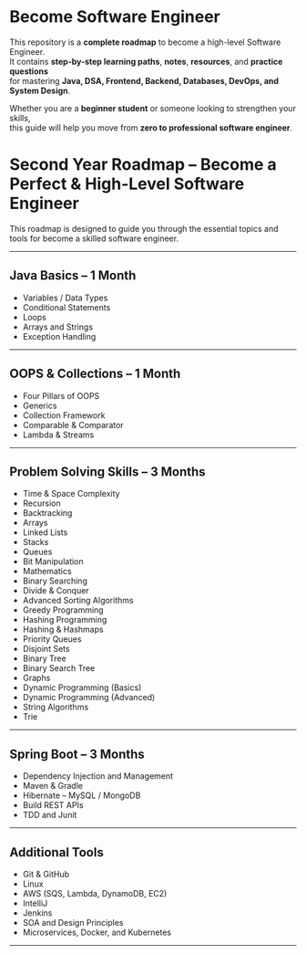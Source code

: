 # Become Software Engineer

This repository is a **complete roadmap** to become a high-level Software Engineer.  
It contains **step-by-step learning paths**, **notes**, **resources**, and **practice questions**  
for mastering **Java, DSA, Frontend, Backend, Databases, DevOps, and System Design**.  

Whether you are a **beginner student** or someone looking to strengthen your skills,  
this guide will help you move from **zero to professional software engineer**.

# Second Year Roadmap – Become a Perfect & High-Level Software Engineer

This roadmap is designed to guide you through the essential topics and tools for become a skilled software engineer.

---

## Java Basics – 1 Month
- Variables / Data Types  
- Conditional Statements  
- Loops  
- Arrays and Strings  
- Exception Handling  

---

## OOPS & Collections – 1 Month
- Four Pillars of OOPS  
- Generics  
- Collection Framework  
- Comparable & Comparator  
- Lambda & Streams  

---

## Problem Solving Skills – 3 Months
- Time & Space Complexity  
- Recursion  
- Backtracking  
- Arrays  
- Linked Lists  
- Stacks  
- Queues  
- Bit Manipulation  
- Mathematics  
- Binary Searching  
- Divide & Conquer  
- Advanced Sorting Algorithms  
- Greedy Programming  
- Hashing Programming  
- Hashing & Hashmaps  
- Priority Queues  
- Disjoint Sets  
- Binary Tree  
- Binary Search Tree  
- Graphs  
- Dynamic Programming (Basics)  
- Dynamic Programming (Advanced)  
- String Algorithms  
- Trie  

---

## Spring Boot – 3 Months
- Dependency Injection and Management  
- Maven & Gradle  
- Hibernate – MySQL / MongoDB  
- Build REST APIs  
- TDD and Junit  

---

## Additional Tools
- Git & GitHub  
- Linux  
- AWS (SQS, Lambda, DynamoDB, EC2)  
- IntelliJ  
- Jenkins  
- SOA and Design Principles  
- Microservices, Docker, and Kubernetes  

---
